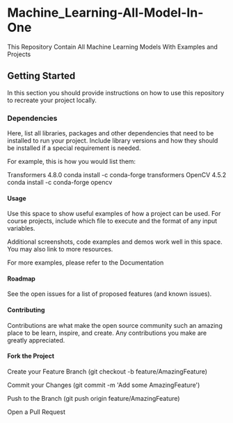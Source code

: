 # Machine_Learning-All-Model-In-One

This Repository Contain All Machine Learning Models With Examples and Projects

## Getting Started
In this section you should provide instructions on how to use this repository to recreate your project locally.

### Dependencies
Here, list all libraries, packages and other dependencies that need to be installed to run your project. Include library versions and how they should be installed if a special requirement is needed. 


For example, this is how you would list them:

Transformers 4.8.0
conda install -c conda-forge transformers
OpenCV 4.5.2
conda install -c conda-forge opencv

#### Usage
Use this space to show useful examples of how a project can be used. For course projects, include which file to execute and the format of any input variables.

Additional screenshots, code examples and demos work well in this space. You may also link to more resources.

For more examples, please refer to the Documentation

#### Roadmap
See the open issues for a list of proposed features (and known issues).

#### Contributing
Contributions are what make the open source community such an amazing place to be learn, inspire, and create. Any contributions you make are greatly appreciated.

#### Fork the Project
Create your Feature Branch (git checkout -b feature/AmazingFeature)

Commit your Changes (git commit -m 'Add some AmazingFeature')

Push to the Branch (git push origin feature/AmazingFeature)

Open a Pull Request
